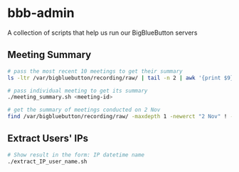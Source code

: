 # bbb-admin
A collection of scripts that help us run our BigBlueButton servers

## Meeting Summary

```sh
# pass the most recent 10 meetings to get their summary
ls -ltr /var/bigbluebutton/recording/raw/ | tail -n 2 | awk '{print $9}' | xargs  -l ./meeting_summary.sh

# pass individual meeting to get its summary
./meeting_summary.sh <meeting-id>

# get the summary of meetings conducted on 2 Nov
find /var/bigbluebutton/recording/raw/ -maxdepth 1 -newerct "2 Nov" ! -newerct "3 Nov" -printf "%f\n" | xargs  -l ./meeting_summary.sh 
```

## Extract Users' IPs

```sh
# Show result in the form: IP datetime name
./extract_IP_user_name.sh
```
